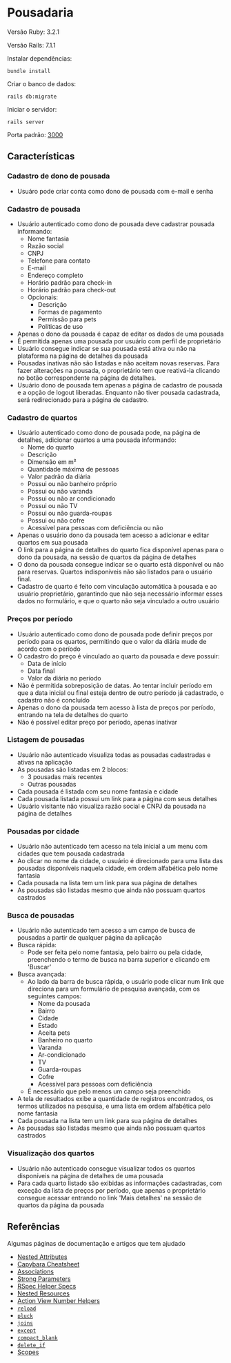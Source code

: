 # Pousadaria

Versão Ruby: 3.2.1

Versão Rails: 7.1.1

Instalar dependências:
```
bundle install
```

Criar o banco de dados:
```
rails db:migrate
```

Iniciar o servidor:
```
rails server
```

Porta padrão: [3000](http://localhost:3000)


## Características

### Cadastro de dono de pousada
- Usuáro pode criar conta como dono de pousada com e-mail e senha

### Cadastro de pousada
- Usuário autenticado como dono de pousada deve cadastrar pousada informando:
  - Nome fantasia
  - Razão social
  - CNPJ
  - Telefone para contato
  - E-mail
  - Endereço completo
  - Horário padrão para check-in
  - Horário padrão para check-out
  - Opcionais:
    - Descrição
    - Formas de pagamento
    - Permissão para pets
    - Políticas de uso
- Apenas o dono da pousada é capaz de editar os dados de uma pousada
- É permitida apenas uma pousada por usuário com perfil de proprietário
- Usuário consegue indicar se sua pousada está ativa ou não na plataforma na página de detalhes da pousada
- Pousadas inativas não são listadas e não aceitam novas reservas. Para fazer alterações na pousada, o proprietário tem que reativá-la clicando no botão correspondente na página de detalhes.
- Usuário dono de pousada tem apenas a página de cadastro de pousada e a opção de logout liberadas. Enquanto não tiver pousada cadastrada, será redirecionado para a página de cadastro.

### Cadastro de quartos
- Usuário autenticado como dono de pousada pode, na página de detalhes, adicionar quartos a uma pousada informando:
  - Nome do quarto
  - Descrição
  - Dimensão em m²
  - Quantidade máxima de pessoas
  - Valor padrão da diária 
  - Possui ou não banheiro próprio
  - Possui ou não varanda
  - Possui ou não ar condicionado
  - Possui ou não TV
  - Possui ou não guarda-roupas
  - Possui ou não cofre
  - Acessível para pessoas com deficiência ou não
- Apenas o usuário dono da pousada tem acesso a adicionar e editar quartos em sua pousada
- O link para a página de detalhes do quarto fica disponível apenas para o dono da pousada, na sessão de quartos da página de detalhes 
- O dono da pousada consegue indicar se o quarto está disponível ou não para reservas. Quartos indisponíveis não são listados para o usuário final.
- Cadastro de quarto é feito com vinculação automática à pousada e ao usuário proprietário, garantindo que não seja necessário informar esses dados no formulário, e que o quarto não seja vinculado a outro usuário

### Preços por período
- Usuário autenticado como dono de pousada pode definir preços por período para os quartos, permitindo que o valor da diária mude de acordo com o período
- O cadastro do preço é vinculado ao quarto da pousada e deve possuir:
  - Data de início
  - Data final
  - Valor da diária no período
- Não é permitida sobreposição de datas. Ao tentar incluir período em que a data inicial ou final esteja dentro de outro período já cadastrado, o cadastro não é concluído
- Apenas o dono da pousada tem acesso à lista de preços por período, entrando na tela de detalhes do quarto
- Não é possível editar preço por período, apenas inativar

### Listagem de pousadas
- Usuário não autenticado visualiza todas as pousadas cadastradas e ativas na aplicação
- As pousadas são listadas em 2 blocos: 
  - 3 pousadas mais recentes
  - Outras pousadas
- Cada pousada é listada com seu nome fantasia e cidade
- Cada pousada listada possui um link para a página com seus detalhes
- Usuário visitante não visualiza razão social e CNPJ da pousada na página de detalhes

### Pousadas por cidade
- Usuário não autenticado tem acesso na tela inicial a um menu com cidades que tem pousada cadastrada
- Ao clicar no nome da cidade, o usuário é direcionado para uma lista das pousadas disponíveis naquela cidade, em ordem alfabética pelo nome fantasia
- Cada pousada na lista tem um link para sua página de detalhes
- As pousadas são listadas mesmo que ainda não possuam quartos castrados

### Busca de pousadas
- Usuário não autenticado tem acesso a um campo de busca de pousadas a partir de qualquer página da aplicação
- Busca rápida:
  - Pode ser feita pelo nome fantasia, pelo bairro ou pela cidade, preenchendo o termo de busca na barra superior e clicando em 'Buscar'
- Busca avançada:
  - Ao lado da barra de busca rápida, o usuário pode clicar num link que direciona para um formulário de pesquisa avançada, com os seguintes campos:
    - Nome da pousada
    - Bairro
    - Cidade
    - Estado
    - Aceita pets
    - Banheiro no quarto
    - Varanda
    - Ar-condicionado
    - TV
    - Guarda-roupas
    - Cofre
    - Acessível para pessoas com deficiência
  - É necessário que pelo menos um campo seja preenchido
- A tela de resultados exibe a quantidade de registros encontrados, os termos utilizados na pesquisa, e uma lista em ordem alfabética pelo nome fantasia
- Cada pousada na lista tem um link para sua página de detalhes
- As pousadas são listadas mesmo que ainda não possuam quartos castrados

### Visualização dos quartos
- Usuário não autenticado consegue visualizar todos os quartos disponíveis na página de detalhes de uma pousada
- Para cada quarto listado são exibidas as informações cadastradas, com exceção da lista de preços por período, que apenas o proprietário consegue acessar entrando no link 'Mais detalhes' na sessão de quartos da página da pousada


## Referências

Algumas páginas de documentação e artigos que tem ajudado

- [Nested Attributes](https://api.rubyonrails.org/classes/ActiveRecord/NestedAttributes/ClassMethods.html)
- [Capybara Cheatsheet](https://www.campuscode.com.br/conteudos/capybara-cheatsheet)
- [Associations](https://guides.rubyonrails.org/association_basics.html#detailed-association-reference)
- [Strong Parameters](https://api.rubyonrails.org/classes/ActionController/StrongParameters.html)
- [RSpec Helper Specs](https://rspec.info/features/6-0/rspec-rails/helper-specs/helper-spec/)
- [Nested Resources](https://guides.rubyonrails.org/routing.html#nested-resources)
- [Action View Number Helpers](https://api.rubyonrails.org/classes/ActionView/Helpers/NumberHelper.html#)
- [```reload```](https://dpericich.medium.com/using-activerecords-reload-method-to-keep-attributes-current-652504427fc7)
- [```pluck```](https://guides.rubyonrails.org/v5.1/active_record_querying.html#pluck)
- [```joins```](https://guides.rubyonrails.org/active_record_querying.html#joining-tables)
- [```except```](https://api.rubyonrails.org/classes/ActionController/Parameters.html#method-i-except)
- [```compact_blank```](https://edgeapi.rubyonrails.org/classes/ActionController/Parameters.html#method-i-compact_blank)
- [```delete_if```](https://edgeapi.rubyonrails.org/classes/ActionController/Parameters.html#method-i-delete_if)
- [Scopes](https://www.campuscode.com.br/conteudos/scope-em-ruby-on-rails)